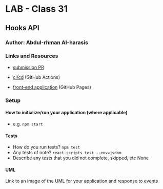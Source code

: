 # LAB - Class 31

## Hooks API

### Author: Abdul-rhman Al-harasis 

### Links and Resources

- [submission PR](https://github.com/401-advanced-javascript-Dante/lab31/pull/1)

- [ci/cd](https://github.com/401-advanced-javascript-Dante/lab31/actions/runs/48085952) (GitHub Actions)

- [front-end application](https://401-advanced-javascript-dante.github.io/lab31/) (GitHub Pages)


### Setup


#### How to initialize/run your application (where applicable)

- e.g. `npm start`

#### Tests

- How do you run tests?
`npm test`
- Any tests of note?
`react-scripts test --env=jsdom`
- Describe any tests that you did not complete, skipped, etc
None

#### UML

Link to an image of the UML for your application and response to events
<!-- - [uml](https://i.ibb.co/cyYtQTR/lab28.jpg)(UML) -->

